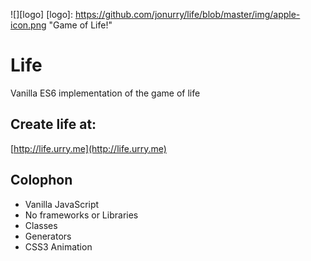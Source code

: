 ![][logo]
[logo]: https://github.com/jonurry/life/blob/master/img/apple-icon.png "Game of Life!"

# Life

Vanilla ES6 implementation of the game of life

## Create life at:

[http://life.urry.me](http://life.urry.me)

## Colophon

* Vanilla JavaScript
* No frameworks or Libraries
* Classes
* Generators
* CSS3 Animation

